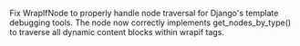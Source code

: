 Fix WrapIfNode to properly handle node traversal for Django's template debugging tools. The node now correctly implements get_nodes_by_type() to traverse all dynamic content blocks within wrapif tags.
